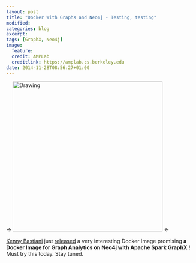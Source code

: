 ```yaml
---
layout: post
title: "Docker With GraphX and Neo4j - Testing, testing"
modified:
categories: blog
excerpt:
tags: [GraphX, Neo4j]
image: 
  feature: 
  credit: AMPLab
  creditlink: https://amplab.cs.berkeley.edu
date: 2014-11-28T08:56:27+01:00
---
```


-> <img src="http://akeed.github.io/images/tables_and_graphs.png" alt="Drawing" style="width: 400px;"/> <-

[Kenny Bastiani][bastiani] just [released][bastiani-nov28-2014] a very interesting Docker Image promising **a Docker Image for Graph Analytics on Neo4j with Apache Spark GraphX** ! Must try this today. Stay tuned.


[bastiani]: http://www.kennybastani.com

[bastiani-nov28-2014]: http://www.kennybastani.com/2014/11/graph-analytics-docker-spark-neo4j.html
